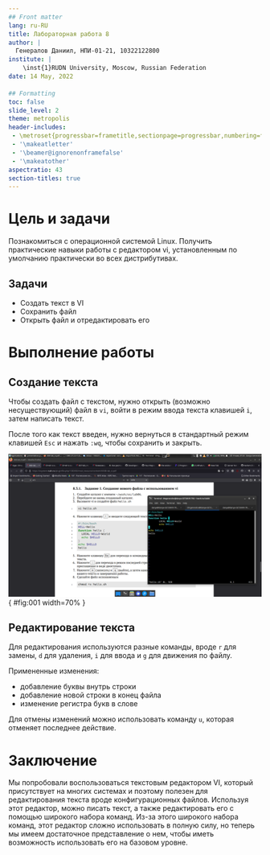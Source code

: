 ```yaml
---
## Front matter
lang: ru-RU
title: Лабораторная работа 8
author: |
  Генералов Даниил, НПИ-01-21, 10322122800
institute: |
	\inst{1}RUDN University, Moscow, Russian Federation
date: 14 May, 2022

## Formatting
toc: false
slide_level: 2
theme: metropolis
header-includes: 
 - \metroset{progressbar=frametitle,sectionpage=progressbar,numbering=fraction}
 - '\makeatletter'
 - '\beamer@ignorenonframefalse'
 - '\makeatother'
aspectratio: 43
section-titles: true
---
```


# Цель и задачи

Познакомиться с операционной системой Linux. Получить практические навыки работы с редактором vi, установленным по умолчанию практически во всех дистрибутивах.

## Задачи

- Создать текст в VI
- Сохранить файл
- Открыть файл и отредактировать его

# Выполнение работы

## Создание текста

Чтобы создать файл с текстом, нужно открыть (возможно несуществующий) файл в `vi`, войти в режим ввода текста клавишей `i`,
затем написать текст.

После того как текст введен, нужно вернуться в стандартный режим клавишей `Esc` и нажать `:wq`, чтобы сохранить и закрыть.

![Окно vi с текстом](../report/image/Screenshot_1.png){ #fig:001 width=70% }

## Редактирование текста

Для редактирования используются разные команды, вроде `r` для замены, `d` для удаления, `i` для ввода и `g` для движения по файлу.

Примененные изменения:
- добавление буквы внутрь строки
- добавление новой строки в конец файла
- изменение регистра букв в слове

Для отмены изменений можно использовать команду `u`, которая отменяет последнее действие.


# Заключение

Мы попробовали воспользоваться текстовым редактором VI, который присутствует на многих системах и поэтому полезен для редактирования текста вроде конфигурационных файлов.
Используя этот редактор, можно писать текст, а также редактировать его с помощью широкого набора команд.
Из-за этого широкого набора команд, этот редактор сложно использовать в полную силу, но теперь мы имеем достаточное представление о нем, чтобы иметь возможность использовать его на базовом уровне.